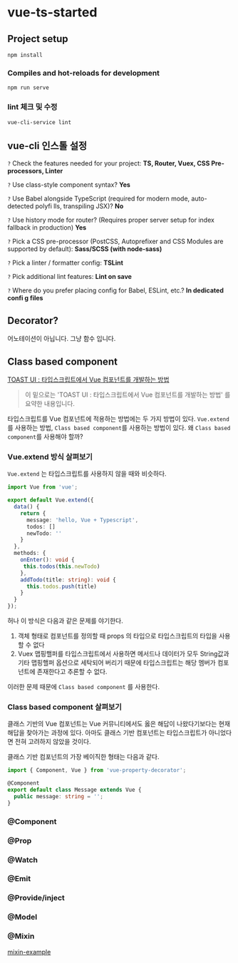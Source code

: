 # vue-ts-started

## Project setup
```
npm install
```

### Compiles and hot-reloads for development
```
npm run serve
```

### lint 체크 및 수정
```
vue-cli-service lint
```

## vue-cli 인스톨 설정

`?` Check the features needed for your project: 
**TS, Router, Vuex, CSS Pre-processors, Linter**

`?` Use class-style component syntax?
**Yes**

`?` Use Babel alongside TypeScript (required for modern mode, auto-detected polyfi
lls, transpiling JSX)?
**No**

`?` Use history mode for router? (Requires proper server setup for index fallback 
in production)
**Yes**

`?` Pick a CSS pre-processor (PostCSS, Autoprefixer and CSS Modules are supported 
by default): 
**Sass/SCSS (with node-sass)**

`?` Pick a linter / formatter config: 
**TSLint**

`?` Pick additional lint features: 
**Lint on save**

`?` Where do you prefer placing config for Babel, ESLint, etc.? 
**In dedicated confi
g files**

## Decorator?

어노테이션이 아닙니다. 그냥 함수 입니다.

## Class based component

[TOAST UI : 타입스크립트에서 Vue 컴포넌트를 개발하는 방법](https://ui.toast.com/weekly-pick/ko_20190327/#vueextend)

> 이 밑으로는 'TOAST UI : 타입스크립트에서 Vue 컴포넌트를 개발하는 방법' 를 요약한 내용입니다.

타입스크립트를 Vue 컴포넌트에 적용하는 방법에는 두 가지 방법이 있다. 
`Vue.extend` 를 사용하는 방법, `Class based component`를 사용하는 방법이 있다.
왜 `Class based component`를 사용해야 할까? 

### Vue.extend 방식 살펴보기

`Vue.extend` 는 타입스크립트를 사용하지 않을 때와 비슷하다.

``` typescript
import Vue from 'vue';

export default Vue.extend({
  data() {
    return {
      message: 'hello, Vue + Typescript',
      todos: []
      newTodo: ''
    }
  },
  methods: {
    onEnter(): void {
     this.todos(this.newTodo)
    },
    addTodo(title: string): void {
      this.todos.push(title)
    }
  }
});
```

허나 이 방식은 다음과 같은 문제를 야기한다.

1. 객체 형태로 컴포넌트를 정의할 때 props 의 타입으로 타입스크립트의 타입을 사용할 수 없다
2. Vuex 맵핑핼퍼를 타입스크립트에서 사용하면 메서드나 데이터가 모두 String값과 기타 맵핑핼퍼 옵션으로 세탁되어 버리기 때문에 타입스크립트는 해당 멤버가 컴포넌트에 존재한다고 추론할 수 없다.

이러한 문제 때문에 `Class based component` 를 사용한다.

### Class based component 살펴보기

클래스 기반의 Vue 컴포넌트는 Vue 커뮤니티에서도 옳은 해답이 나왔다기보다는 현재 해답을 찾아가는 과정에 있다.
아마도 클래스 기반 컴포넌트는 타입스크립트가 아니었다면 전혀 고려하지 않았을 것이다.

클래스 기반 컴포넌트의 가장 베이직한 형태는 다음과 같다.

``` typescript
import { Component, Vue } from 'vue-property-decorator';

@Component
export default class Message extends Vue {
  public message: string = '';
}
```

### @Component

### @Prop

### @Watch

### @Emit

### @Provide/inject

### @Model

### @Mixin

[mixin-example](https://github.com/kjkandrea/mixin-example)
